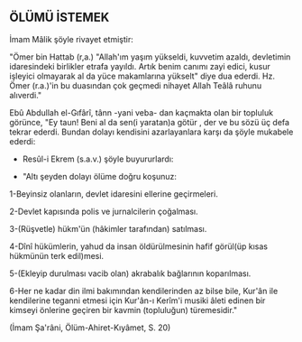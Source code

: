 ## ÖLÜMÜ İSTEMEK

İmam Mâlik şöyle rivayet etmiştir:

"Ömer bin Hattab (r,a.) "Allah'ım yaşım yüksel­di, kuvvetim azaldı, devletimin idaresindeki bir­likler etrafa yayıldı. Artık benim canımı zayi edici, kusur işleyici olmayarak al da yüce makamlarına yükselt" diye dua ederdi. Hz. Ömer (r.a.)'in bu du­asından çok geçmedi nihayet Allah Teâlâ ruhunu alıverdi."

Ebû Abdullah el-Gıfârî, tânn -yani veba- dan kaç­makta olan bir topluluk görünce, "Ey taun! Beni al da sen(i yaratan)a götür , der ve bu sözü üç defa tekrar ederdi. Bundan dolayı kendisini azarlayan­lara karşı da şöyle mukabele ederdi:

- Resûl-i Ekrem (s.a.v.) şöyle buyururlardı:

- "Altı şeyden dolayı ölüme doğru koşunuz:

1-Beyinsiz olanların, devlet idaresini ellerine geçirmeleri.

2-Devlet kapısında polis ve jurnalcilerin çoğalması.

3-(Rüşvetle) hükm'ün (hâkimler tarafından) sa­tılması.

4-Dînî hükümlerin, yahud da insan öldürülme­sinin hafif görül(üp kısas hükmünün terk edil)mesi.

5-(Ekleyip durulması vacib olan) akrabalık bağ­larının koparılması.

6-Her ne kadar din ilmi bakımından kendilerin­den az bilse bile, Kur'ân ile kendilerine teganni et­mesi için Kur'ân-ı Kerîm'i musiki âleti edinen bir kimseyi önlerine geçiren bir kavmin (topluluğun) türemesidir."

(İmam Şa'râni, Ölüm-Ahiret-Kıyâmet, S. 20)
